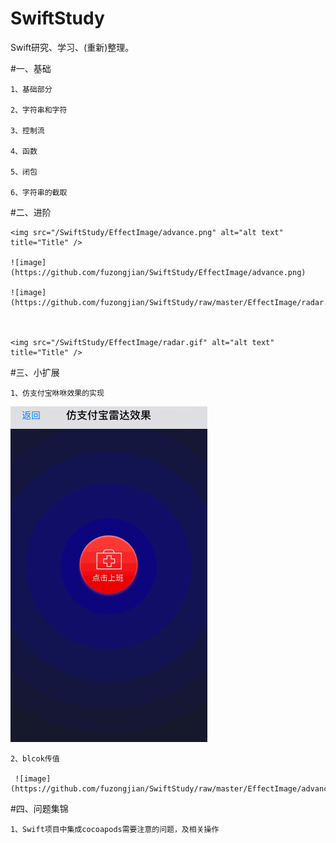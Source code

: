# SwiftStudy
Swift研究、学习、(重新)整理。

#一、基础

    1、基础部分
    
    2、字符串和字符

    3、控制流
    
    4、函数

    5、闭包

    6、字符串的截取

    
#二、进阶

    <img src="/SwiftStudy/EffectImage/advance.png" alt="alt text" title="Title" />
     
    ![image](https://github.com/fuzongjian/SwiftStudy/EffectImage/advance.png)
    
    ![image](https://github.com/fuzongjian/SwiftStudy/raw/master/EffectImage/radar.gif)
    


    <img src="/SwiftStudy/EffectImage/radar.gif" alt="alt text" title="Title" />


#三、小扩展

    1、仿支付宝咻咻效果的实现
   <img src="/SwiftStudy/EffectImage/radar.gif" alt="alt text" title="Title" />
    
    2、blcok传值
    
     ![image](https://github.com/fuzongjian/SwiftStudy/raw/master/EffectImage/advance.png)


#四、问题集锦  

    1、Swift项目中集成cocoapods需要注意的问题，及相关操作
